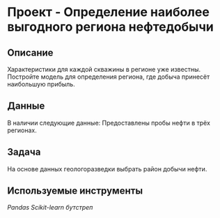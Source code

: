 # Проект - Определение наиболее выгодного региона нефтедобычи

## Описание

 Характеристики для каждой скважины в регионе уже известны. Постройте модель для определения региона, где добыча принесёт наибольшую прибыль. 


## Данные

В наличии следующие данные:
Предоставлены пробы нефти в трёх регионах.


## Задача

На основе данных геологоразведки выбрать район добычи нефти.

## Используемые инструменты
*Pandas Scikit-learn бутстреп*
